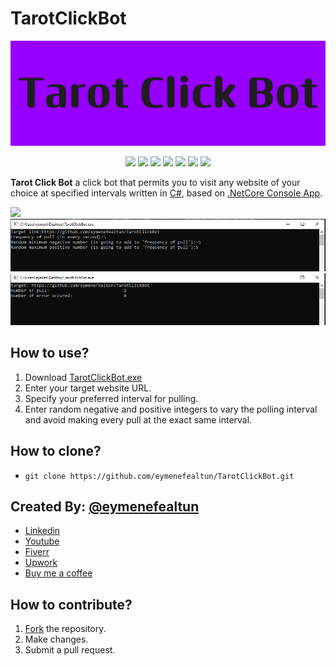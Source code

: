 # TarotClickBot
<p align="center">
  <img src="https://github.com/eymenefealtun/TarotClickBot/blob/master/Resources/Tarot_Click_Bot_600_200.png?raw=true" alt="Sublime's custom image"/>
</p>

<p align="center">
    <a href="#backers" alt="Backers on Open Collective">
        <img src="https://img.shields.io/badge/MADE_WITH-CSharp-green?style=plastic" /></a>
         <a href="#backers" alt="Backers on Open Collective">
        <img src="https://img.shields.io/github/commit-activity/t/eymenefealtun/TarotClickBot?style=plastic" /></a>
          <a href="#backers" alt="Backers on Open Collective">
        <img src="https://img.shields.io/github/downloads/eymenefealtun/TarotClickBot/total?style=plastic" /></a>
        <a href="#backers" alt="Backers on Open Collective">
        <img src="https://img.shields.io/github/languages/code-size/eymenefealtun/TarotClickBot?style=plastic" /></a>
                <a href="#backers" alt="Backers on Open Collective">
        <img src="https://img.shields.io/github/stars/eymenefealtun/TarotClickBot?style=plastic" /></a>
                <a href="#backers" alt="Backers on Open Collective">
        <img src="https://img.shields.io/github/watchers/eymenefealtun/TarotClickBot?style=plastic" /></a>
                <a href="#backers" alt="Backers on Open Collective">
        <img src="https://img.shields.io/github/forks/eymenefealtun/TarotClickBot?style=plastic" /></a>

</p>

**Tarot Click Bot** a click bot that permits you to visit any website of your choice at specified intervals written in [C#](https://learn.microsoft.com/en-us/dotnet/csharp/), based on [.NetCore Console App](https://learn.microsoft.com/en-us/dotnet/core/tutorials/with-visual-studio?pivots=dotnet-7-0).

![](https://github.com/eymenefealtun/TarotClickBot/blob/master/Resources/TarotClickBotGif.gif)
![](https://github.com/eymenefealtun/TarotClickBot/blob/master/Resources/TarotClickBotFirstImage.PNG)
![](https://github.com/eymenefealtun/TarotClickBot/blob/master/Resources/TarotClickBotSecondImage.PNG)

## How to use?
1. Download [TarotClickBot.exe](https://github.com/eymenefealtun/TarotClickBot/releases)
2. Enter your target website URL.
3. Specify your preferred interval for pulling.
4. Enter random negative and positive integers to vary the polling interval and avoid making every pull at the exact same interval.



## How to clone?
- `git clone https://github.com/eymenefealtun/TarotClickBot.git`

## Created By: [@eymenefealtun](https://github.com/eymenefealtun)
* [Linkedin](https://www.linkedin.com/in/eymen-efe-altun-a1681821b)
* [Youtube](https://www.youtube.com/@eymenefealtunn/videos)
* [Fiverr](https://www.fiverr.com/eymenefealtun?public_mode=true)
* [Upwork](https://www.upwork.com/freelancers/~012eff1f3b2a153f38)
* [Buy me a coffee](https://www.buymeacoffee.com/altuneymenefe) 

## How to contribute?
 1. [Fork](https://github.com/eymenefealtun/TarotClickBot/fork) the repository.
 2. Make changes.
 3. Submit a pull request.
